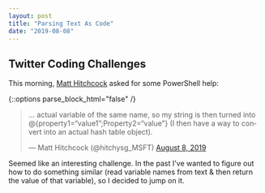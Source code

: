 ```yaml
---
layout: post
title: "Parsing Text As Code"
date: "2019-08-08"
---
```


## Twitter Coding Challenges

This morning, [Matt Hitchcock](https://twitter.com/hitchysg_MSFT) asked for some PowerShell help:

{::options parse_block_html="false" /}
<div class="center">

<blockquote class="twitter-tweet"><p lang="en" dir="ltr">... actual variable of the same name, so my string is then turned into @{property1=“value1”;Property2=“value”} (I then have a way to convert into an actual hash table object).</p>&mdash; Matt Hitchcock (@hitchysg_MSFT) <a href="https://twitter.com/hitchysg_MSFT/status/1159433036573753344?ref_src=twsrc%5Etfw">August 8, 2019</a></blockquote> <script async src="https://platform.twitter.com/widgets.js" charset="utf-8"></script>

</div>

Seemed like an interesting challenge. In the past I've wanted to figure out how to do something similar (read variable names from text & then return the value of that variable), so I decided to jump on it.
